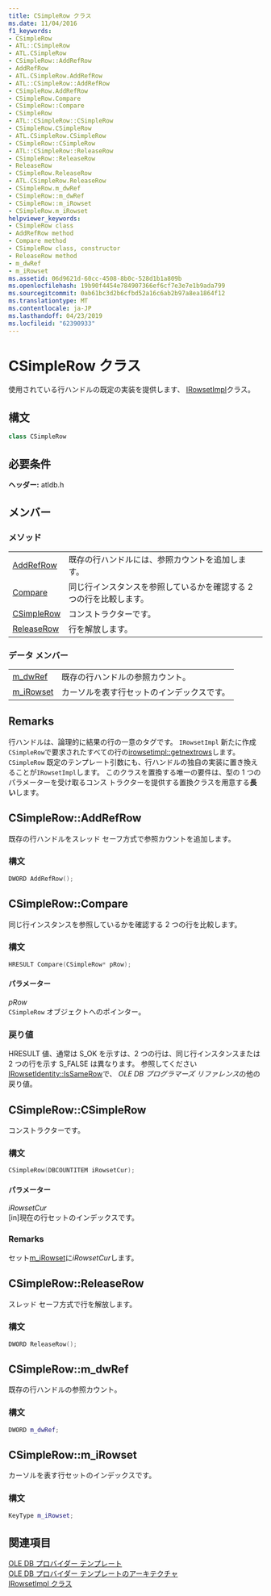 ```yaml
---
title: CSimpleRow クラス
ms.date: 11/04/2016
f1_keywords:
- CSimpleRow
- ATL::CSimpleRow
- ATL.CSimpleRow
- CSimpleRow::AddRefRow
- AddRefRow
- ATL.CSimpleRow.AddRefRow
- ATL::CSimpleRow::AddRefRow
- CSimpleRow.AddRefRow
- CSimpleRow.Compare
- CSimpleRow::Compare
- CSimpleRow
- ATL::CSimpleRow::CSimpleRow
- CSimpleRow.CSimpleRow
- ATL.CSimpleRow.CSimpleRow
- CSimpleRow::CSimpleRow
- ATL::CSimpleRow::ReleaseRow
- CSimpleRow::ReleaseRow
- ReleaseRow
- CSimpleRow.ReleaseRow
- ATL.CSimpleRow.ReleaseRow
- CSimpleRow.m_dwRef
- CSimpleRow::m_dwRef
- CSimpleRow::m_iRowset
- CSimpleRow.m_iRowset
helpviewer_keywords:
- CSimpleRow class
- AddRefRow method
- Compare method
- CSimpleRow class, constructor
- ReleaseRow method
- m_dwRef
- m_iRowset
ms.assetid: 06d9621d-60cc-4508-8b0c-528d1b1a809b
ms.openlocfilehash: 19b90f4454e784907366ef6cf7e3e7e1b9ada799
ms.sourcegitcommit: 0ab61bc3d2b6cfbd52a16c6ab2b97a8ea1864f12
ms.translationtype: MT
ms.contentlocale: ja-JP
ms.lasthandoff: 04/23/2019
ms.locfileid: "62390933"
---
```

# <a name="csimplerow-class"></a>CSimpleRow クラス

使用されている行ハンドルの既定の実装を提供します、 [IRowsetImpl](../../data/oledb/irowsetimpl-class.md)クラス。

## <a name="syntax"></a>構文

```cpp
class CSimpleRow
```

## <a name="requirements"></a>必要条件

**ヘッダー:** atldb.h

## <a name="members"></a>メンバー

### <a name="methods"></a>メソッド

|||
|-|-|
|[AddRefRow](#addrefrow)|既存の行ハンドルには、参照カウントを追加します。|
|[Compare](#compare)|同じ行インスタンスを参照しているかを確認する 2 つの行を比較します。|
|[CSimpleRow](#csimplerow)|コンストラクターです。|
|[ReleaseRow](#releaserow)|行を解放します。|

### <a name="data-members"></a>データ メンバー

|||
|-|-|
|[m_dwRef](#dwref)|既存の行ハンドルの参照カウント。|
|[m_iRowset](#irowset)|カーソルを表す行セットのインデックスです。|

## <a name="remarks"></a>Remarks

行ハンドルは、論理的に結果の行の一意のタグです。 `IRowsetImpl` 新たに作成`CSimpleRow`で要求されたすべての行の[irowsetimpl::getnextrows](../../data/oledb/irowsetimpl-getnextrows.md)します。 `CSimpleRow` 既定のテンプレート引数にも、行ハンドルの独自の実装に置き換えることが`IRowsetImpl`します。 このクラスを置換する唯一の要件は、型の 1 つのパラメーターを受け取るコンス トラクターを提供する置換クラスを用意する**長い**します。

## <a name="addrefrow"></a> CSimpleRow::AddRefRow

既存の行ハンドルをスレッド セーフ方式で参照カウントを追加します。

### <a name="syntax"></a>構文

```cpp
DWORD AddRefRow();
```

## <a name="compare"></a> CSimpleRow::Compare

同じ行インスタンスを参照しているかを確認する 2 つの行を比較します。

### <a name="syntax"></a>構文

```cpp
HRESULT Compare(CSimpleRow* pRow);
```

#### <a name="parameters"></a>パラメーター

*pRow*<br/>
`CSimpleRow` オブジェクトへのポインター。

### <a name="return-value"></a>戻り値

HRESULT 値、通常は S_OK を示すは、2 つの行は、同じ行インスタンスまたは 2 つの行を示す S_FALSE は異なります。 参照してください[IRowsetIdentity::IsSameRow](/previous-versions/windows/desktop/ms719629(v=vs.85))で、 *OLE DB プログラマーズ リファレンス*の他の戻り値。

## <a name="csimplerow"></a> CSimpleRow::CSimpleRow

コンストラクターです。

### <a name="syntax"></a>構文

```cpp
CSimpleRow(DBCOUNTITEM iRowsetCur);
```

#### <a name="parameters"></a>パラメーター

*iRowsetCur*<br/>
[in]現在の行セットのインデックスです。

### <a name="remarks"></a>Remarks

セット[m_iRowset](../../data/oledb/csimplerow-m-irowset.md)に*iRowsetCur*します。

## <a name="releaserow"></a> CSimpleRow::ReleaseRow

スレッド セーフ方式で行を解放します。

### <a name="syntax"></a>構文

```cpp
DWORD ReleaseRow();
```

## <a name="dwref"></a> CSimpleRow::m_dwRef

既存の行ハンドルの参照カウント。

### <a name="syntax"></a>構文

```cpp
DWORD m_dwRef;
```

## <a name="irowset"></a> CSimpleRow::m_iRowset

カーソルを表す行セットのインデックスです。

### <a name="syntax"></a>構文

```cpp
KeyType m_iRowset;
```

## <a name="see-also"></a>関連項目

[OLE DB プロバイダー テンプレート](../../data/oledb/ole-db-provider-templates-cpp.md)<br/>
[OLE DB プロバイダー テンプレートのアーキテクチャ](../../data/oledb/ole-db-provider-template-architecture.md)<br/>
[IRowsetImpl クラス](../../data/oledb/irowsetimpl-class.md)